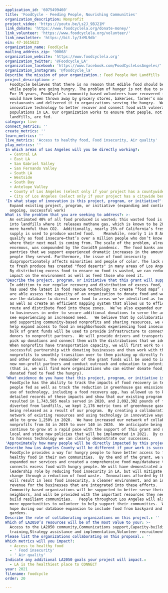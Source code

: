 ```yaml
---
application_id: '6075499460'
title: 'FoodCycle - Feeding People, Nourishing Communities'
organization_description: Nonprofit
project_video: 'https://youtu.be/Ls2J_9BJ21M'
link_donate: 'https://www.foodcyclela.org/donate-money/'
link_volunteer: 'https://www.foodcyclela.org/volunteer/'
link_newsletter: 'https://bit.ly/3rML9db'
ein: 47-1615623
organization_name: FoodCycle
mailing_address_zip: '90068'
organization_website: 'https://www.foodcyclela.org'
organization_twitter: '@Foodcycle_LA'
organization_facebook: 'https://www.facebook.com/FoodCycleLosAngeles/'
organization_instagram: '@foodcycle_la'
Describe the mission of your organization.: Feed People Not Landfills
project_description: >-
  FoodCycle believes that there is no reason that edible food should be wasted
  while people are going hungry. The problem of hunger is not due to scarcity.
  For 15 years, FoodCycle’s community-based volunteers have recovered food that
  would have been thrown away by grocery stores, bakeries, farmer’s markets, and
  restaurants and delivered it to organizations serving the hungry.  We use
  innovative technology to better recover and connect food with vulnerable
  populations in LA. Our organization works to ensure that people, not
  landfills, are fed.   
category: live
connect_metrics: ''
create_metrics: ''
learn_metrics: ''
live_metrics: 'Access to healthy food, Food insecurity, Air quality'
play_metrics: ''
In which areas of Los Angeles will you be directly working?:
  - Central LA
  - East LA
  - San Gabriel Valley
  - San Fernando Valley
  - South LA
  - Westside
  - South Bay
  - Antelope Valley
  - County of Los Angeles (select only if your project has a countywide benefit)
  - City of Los Angeles (select only if your project has a citywide benefit)
'In what stage of innovation is this project, program, or initiative?': >-
  Expand existing project, program, or initiative (expanding and continuing
  ongoing, successful work)
What is the problem that you are seeking to address?: >-
  An estimated 40% of all food produced is wasted; this wasted food is thrown
  into landfills where it releases methane gas, which is known to be 20 times
  more harmful than CO2.  Additionally, nearly 25% of California’s fresh water
  supply is used to produce wasted food.    Meanwhile, nearly 1 in 8 Angelenos
  qualify as food insecure—that’s over a million people who don’t know when or
  where their next meal is coming from. The scale of the problem, already
  enormous, was compounded by the Covid19 pandemic.  The food banks and food
  pantries that we support experienced dramatic increases in the amount of
  people they served. Furthermore, the issue of food insecurity
  disproportionately affects minorities and people of color. The lack of access
  to fresh produce has created "food deserts" in many areas of Los Angeles.   
  By distributing excess food to ensure no food is wasted, we can reduce the
  impact on the environment as well as feed those who need it. 
'Describe the project, program, or initiative that this grant will support to address the problem identified.': >-
  In addition to our regular recovery and distribution of excess food, FoodCycle
  has used the latest in food rescue technology to create “food maps” of LA.  We
  are able assess the capacity of an organization to donate food and we can also
  use the database to direct more food to areas we’ve identified as food deserts
  as well as create an efficient mapping system that allows us to efficiently
  route and distribute food into these zones.  We’ve also expanded our outreach
  to businesses in order to secure additional donations to serve the areas we
  see experiencing an increased need.   We believe that by collaborating with
  and supporting community-based nonprofits and sharing resources, we can best
  help expand access to food in neighborhoods experiencing food insecurity. The
  bulk of grant funds will be used to provide infrastructure to connect new
  donors to nonprofit partners.  We will provide drivers and transportation to
  pick up donations and connect them with the distributions that we identify. 
  When nonprofits have transportation capacity, we will first work to develop a
  successful partnership with donating businesses and then work with the
  nonprofits to smoothly transition over to them picking up directly from stores
  and other donors. The remainder of the grant funds will be used to identify
  new non-profit partners and conduct outreach and education to potential donors
  (that is, we will find more organizations who can either donate food, or use
  donated food to feed the hungry). 
'What evidence do you have that this project, program, or initiative is or will be successful, and how will you define and measure success?': >-
  FoodCycle has the ability to track the impacts of food recovery in terms of
  people fed as well as track the reduction in greenhouse gas emissions.  The
  use of technology, including a food recovery app, has allowed us to keep
  detailed records of these impacts and show that our existing program has
  resulted in 1,743,585 meals served in 2020, and 2,092,302 pounds of food waste
  diverted from landfills, we kept 2,176 metric tons of greenhouse gases from
  being released as a result of our program.  By creating a collaborative
  network of existing resources and using technology in innovative ways, we were
  able to grow 1,250% in 2020.  We have increased our network of collaborating
  nonprofits from 34 in 2019 to over 140 in 2020.  We anticipate being able to
  continue to grow at a rapid pace with the support of this grant and due to the
  local and state new policies that will be implemented in 2021.  By continuing
  to harness technology we can clearly demonstrate our successes. 
'Approximately how many people will be directly impacted by this project, program, or initiative?': '2300000'
Describe how Los Angeles County will be different if your work is successful.: >-
  FoodCycle provides a way for hungry people to have better access to free,
  healthy food in their own communities.  By the end of the grant, we will have
  expanded our services and created a comprehensive food map/database that
  connects excess food with hungry people. We will have demonstrated a
  leadership role by reducing food insecurity in LA, but will mitigate climate
  change through a reduction of food waste.  Innovations afforded by this grant
  will result in less food insecurity, a cleaner environment, and an increased
  revenue for the businesses that are integrated into these efforts.
  Community-based organizations will be supported to better serve their
  neighbors, and will be provided with the important resources they need to help
  build resilient communities.   People throughout Los Angeles will also have
  more opportunities to volunteer to help support their communities.  We also
  hope during our database expansion to include food from backyard and community
  gardens. 
Describe the role of collaborating organizations on this project.: ''
Which of LA2050’s resources will be of the most value to you?: >-
  Access to the LA2050 community,Communications support,Capacity-building and
  training,Strategy assistance and implementation,Volunteer recruitment
Please list the organizations collaborating on this proposal.: ''
Which metrics will you impact?:
  - Access to healthy food
  - ' Food insecurity'
  - ' Air quality'
Indicate any additional LA2050 goals your project will impact.:
  - LA is the healthiest place to CONNECT
year: 2021
filename: foodcycle
order: 20

---
```

